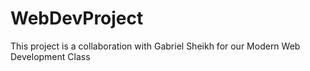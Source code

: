 # WebDevProject
This project is a collaboration with Gabriel Sheikh for our Modern Web Development Class
